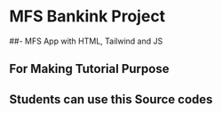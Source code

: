 # MFS Bankink Project 

##- MFS App with HTML, Tailwind and JS

## For Making Tutorial Purpose

## Students can use this Source codes